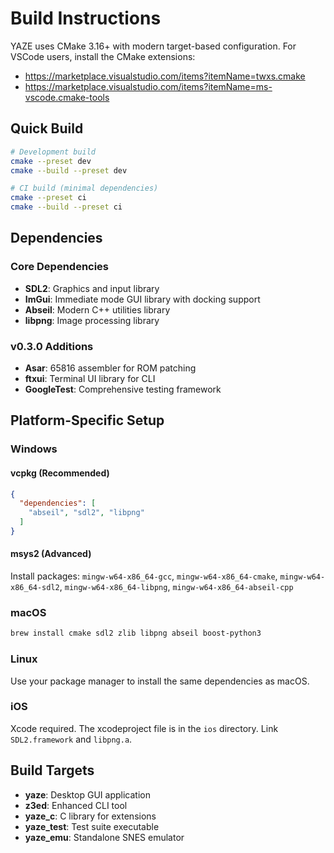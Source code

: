 # Build Instructions

YAZE uses CMake 3.16+ with modern target-based configuration. For VSCode users, install the CMake extensions:
- https://marketplace.visualstudio.com/items?itemName=twxs.cmake
- https://marketplace.visualstudio.com/items?itemName=ms-vscode.cmake-tools

## Quick Build

```bash
# Development build
cmake --preset dev
cmake --build --preset dev

# CI build (minimal dependencies)
cmake --preset ci
cmake --build --preset ci
```

## Dependencies

### Core Dependencies
- **SDL2**: Graphics and input library
- **ImGui**: Immediate mode GUI library with docking support
- **Abseil**: Modern C++ utilities library
- **libpng**: Image processing library

### v0.3.0 Additions
- **Asar**: 65816 assembler for ROM patching
- **ftxui**: Terminal UI library for CLI
- **GoogleTest**: Comprehensive testing framework

## Platform-Specific Setup

### Windows

#### vcpkg (Recommended)
```json
{
  "dependencies": [
    "abseil", "sdl2", "libpng"
  ]
}
```

#### msys2 (Advanced)
Install packages: `mingw-w64-x86_64-gcc`, `mingw-w64-x86_64-cmake`, `mingw-w64-x86_64-sdl2`, `mingw-w64-x86_64-libpng`, `mingw-w64-x86_64-abseil-cpp`

### macOS
```bash
brew install cmake sdl2 zlib libpng abseil boost-python3
```

### Linux
Use your package manager to install the same dependencies as macOS.

### iOS
Xcode required. The xcodeproject file is in the `ios` directory. Link `SDL2.framework` and `libpng.a`.

## Build Targets

- **yaze**: Desktop GUI application
- **z3ed**: Enhanced CLI tool
- **yaze_c**: C library for extensions
- **yaze_test**: Test suite executable
- **yaze_emu**: Standalone SNES emulator

